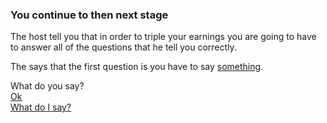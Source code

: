 ### You continue to then next stage   
   
The host tell you that in order to triple your earnings you are going to have to answer all of the questions that he tell you correctly.  
   
The says that the first question is you have to say [something](question-2.md).   
   
What do you say?   
[Ok](incorrect.md)   
[What do I say?](incorrect.md)